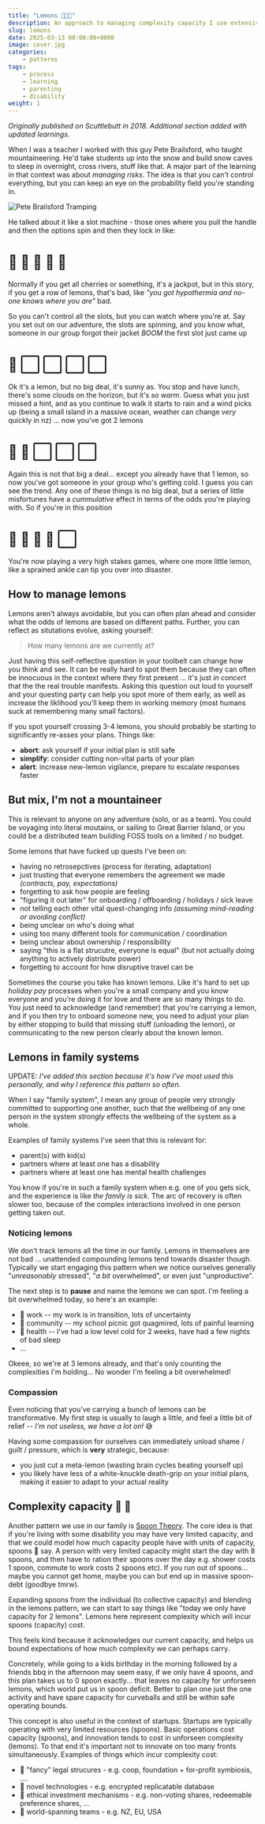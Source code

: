 ```yaml
---
title: "Lemons 🍋🍋🍋"
description: An approach to managing complexity capacity I use extensively in all domains of my life
slug: lemons
date: 2025-03-13 00:00:00+0000
image: cover.jpg
categories:
    - patterns
tags:
    - process
    - learning
    - parenting
    - disability
weight: 1
---
```


_Originally published on Scuttlebutt in 2018. Additional section added with
updated learnings._


When I was a teacher I worked with this guy Pete Brailsford, who taught
mountaineering. He'd take students up into the snow and build snow caves to
sleep in overnight, cross rivers, stuff like that. A major part of the learning
in that context was about _managing risks_. The idea is that you can't control
everything, but you can keep an eye on the probability field you're standing
in.

![Pete Brailsford Tramping](pete_tramping.jpeg)

He talked about it like a slot machine - those ones where you pull the handle
and then the options spin and then they lock in like:

# :cherries: :lemon: :cherries: :cherries: :green_apple:

Normally if you get all cherries or something, it's a jackpot, but in this
story, if you get a row of lemons, that's bad, like _"you got hypothermia and
no-one knows where you are"_ bad.

So you can't control all the slots, but you can watch where you're at. Say you
set out on our adventure, the slots are spinning, and you know what, someone in
our group forgot their jacket _BOOM_ the first slot just came up

# :lemon: :white_large_square: :white_large_square: :white_large_square: :white_large_square:

Ok it's a lemon, but no big deal, it's sunny as. You stop and have lunch,
there's some clouds on the horizon, but it's _so warm_. Guess what you just
missed a hint, and as you continue to walk it starts to rain and a wind picks
up (being a small island in a massive ocean, weather can change _very_ quickly
in nz) ... now you've got 2 lemons

# :lemon: :lemon: :white_large_square: :white_large_square: :white_large_square: 

Again this is not that big a deal... except you already have that 1 lemon, so
now you've got someone in your group who's getting cold. I guess you can see the
trend. Any one of these things is no big deal, but a series of little
misfortunes have a _cummulative_ effect in terms of the odds you're playing
with. So if you're in this position

# :lemon: :lemon: :lemon: :lemon: :white_large_square:

You're now playing a very high stakes games, where one more little lemon, like a
sprained ankle can tip you over into disaster.


## How to manage lemons

Lemons aren't always avoidable, but you can often plan ahead and consider what
the odds of lemons are based on different paths. Further, you can reflect as
situtations evolve, asking yourself:

> How many lemons are we currently at?

Just having this self-reflective question in your toolbelt can change how you
think and see. It can be really hard to spot them because they can often be
innocuous in the context where they first present ... it's just _in concert_
that the the real trouble manifests. Asking this question out loud to yourself
and your questing party can help you spot more of them early, as well as
increase the liklihood you'll keep them in working memory (most humans suck at
remembering many small factors).


If you spot yourself crossing 3-4 lemons, you should probably be starting to
significantly re-asses your plans. Things like:
- **abort**: ask yourself if your initial plan is still safe
- **simplify**: consider cutting non-vital parts of your plan
- **alert**: increase new-lemon vigilance, prepare to escalate responses faster


## But mix, I'm not a mountaineer

This is relevant to anyone on any adventure (solo, or as a team). You could be
voyaging into literal moutains, or sailing to Great Barrier Island, or you could
be a distributed team building FOSS tools on a limited / no budget.

Some lemons that have fucked up quests I've been on:
- having no retrosepctives (process for iterating, adaptation)
- just trusting that everyone remembers the agreement we made _(contracts, pay,
  expectations)_
- forgetting to ask how people are feeling
- "figuring it out later" for onboarding / offboarding / holidays / sick leave
- not telling each other vital quest-changing info _(assuming mind-reading or
  avoiding conflict)_
- being unclear on who's doing what
- using too many different tools for communication / coordination
- being unclear about ownership / responsibility
- saying "this is a flat strucutre, everyone is equal" (but not actually doing
  anything to actively distribute power)
- forgetting to account for how disruptive travel can be

Sometimes the course you take has known lemons. Like it's hard to set up
_holiday pay_ processes when you're a small company and you know everyone and
you're doing it for love and there are so many things to do. You just need to
acknowledge (and remember) that you're carrying a lemon, and if you then try to
onboard someone new, you need to adjust your plan by either stopping to build
that missing stuff (unloading the lemon), or communicating to the new person
clearly about the known lemon.


## Lemons in family systems

UPDATE: _I've added this section because it's how I've most used this
personally, and why I reference this pattern so often._

When I say "family system", I mean any group of people very strongly committed
to supporting one another, such that the wellbeing of any one person in the
system *strongly* effects the wellbeing of the system as a whole.

Examples of family systems I've seen that this is relevant for:
- parent(s) with kid(s)
- partners where at least one has a disability
- partners where at least one has mental health challenges


You know if you're in such a family system when e.g. one of you gets sick, and
the experience is like *the family is sick*. The arc of recovery is often slower
too, because of the complex interactions involved in one person getting taken
out.

### Noticing lemons

We don't track lemons all the time in our family. Lemons in themselves are not
bad ... unattended compounding lemons tend towards disaster though. Typically we
start engaging this pattern when we notice ourselves generally "*unreasonably* stressed",
"*a bit* overwhelmed", or even just "unproductive".

The next step is to **pause** and name the lemons we can spot. I'm feeling a bit
overwhelmed today, so here's an example:
- :lemon: work -- my work is in transition, lots of uncertainty
- :lemon: community -- my school picnic got quagmired, lots of painful learning
- :lemon: health -- I've had a low level cold for 2 weeks, have had a few nights
  of bad sleep
- ...

Okeee, so we're at 3 lemons already, and that's only counting the complexities
I'm holding... No wonder I'm feeling a bit overwhelmed! 

### Compassion

Even noticing that you've carrying a bunch of lemons can be transformative. My
first step is usually to laugh a little, and feel a little bit of relief -- _I'm
not useless, we have a lot on!_ :sweat_smile:

Having some compassion for ourselves can immediately unload shame / guilt /
pressure, which is **very** strategic, because:
- you just cut a meta-lemon (wasting brain cycles beating yourself up)
- you likely have less of a white-knuckle death-grip on your initial plans,
  making it easier to adapt to your actual reality


## Complexity capacity :lemon: :spoon:

Another pattern we use in our family is [Spoon
Theory](https://en.wikipedia.org/wiki/Spoon_theory). The core idea is that if
you're living with some disability you may have very limited capacity, and that
we could model how much capacity people have with units of capacity, spoons
:spoon: say. A person with very limited capacity might start the day with 8
spoons, and then have to ration their spoons over the day e.g. shower costs 1
spoon, commute to work costs 2 spoons etc). If you run out of spoons... maybe
you cannot get home, maybe you can but end up in massive spoon-debt (goodbye
tmrw).

Expanding spoons from the individual (to collective capacity) and blending in
the lemons pattern, we can start to say things like "today we only have capacity
for 2 lemons". Lemons here represent complexity which will incur spoons
(capacity) cost.

This feels kind because it acknowledges our current capacity, and helps us bound
expectations of how much complexity we can perhaps carry.

Concretely, while going to a kids birthday in the morning followed by a friends bbq
in the afternoon may seem easy, if we only have 4 spoons, and
this plan takes us to 0 spoon exactly... that leaves no capacity for unforseen
lemons, which world put us in spoon deficit. Better to plan one just the one
activity and have spare capacity for curveballs and still be within safe
operating bounds.

This concept is also useful in the context of startups. Startups are typically
operating with very limited resources (spoons). Basic operations cost capacity
(spoons), and innovation tends to cost in unforseen complexity (lemons). To that
end it's important not to innovate on too many fronts simultaneously. Examples of
things which incur complexity cost:
- :lemon: "fancy" legal strucures - e.g. coop, foundation + for-profit symbiosis, ....
- :lemon: novel technologies - e.g. encrypted replicatable database
- :lemon: ethical investment mechanisms - e.g. non-voting shares, redeemable preference shares, ...
- :lemon: world-spanning teams - e.g. NZ, EU, USA

